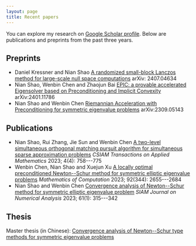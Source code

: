 ```yaml
---
layout: page
title: Recent papers
---
```


You can explore my research on [Google Scholar profile](https://scholar.google.com/citations?user=bnYu99YAAAAJ&hl=zh-CN). Below are publications and preprints from the past three years.

## Preprints
+ Daniel Kressner and Nian Shao [A randomized small-block Lanczos method for large-scale null space computations](https://arxiv.org/abs/2407.04634) arXiv: 2407.04634
+ Nian Shao, Wenbin Chen and Zhaojun Bai [EPIC: a provable accelerated Eigensolver based on Preconditioning and Implicit Convexity](https://arxiv.org/abs/2401.11786) arXiv:2401.11786
+ Nian Shao and Wenbin Chen [Riemannian Acceleration with Preconditioning for symmetric eigenvalue problems](https://arxiv.org/abs/2309.05143) arXiv:2309.05143 

## Publications
+ Nian Shao, Rui Zhang, Jie Sun and Wenbin Chen [A two-level simultaneous orthogonal matching pursuit algorithm for simultaneous sparse approximation problems](https://doi.org/10.4208/csiam-am.SO-2022-0050) _CSIAM Transactions on Applied Mathematics_ 2023; 4(4): 758---775
+ Wenbin Chen, Nian Shao and Xuejun Xu [A locally optimal preconditioned Newton--Schur method for symmetric elliptic eigenvalue problems](https://doi.org/10.1090/mcom/3860) _Mathematics of Computation_ 2023; 92(344): 2655---2684
+ Nian Shao and Wenbin Chen [Convergence analysis of Newton--Schur method for symmetric elliptic eigenvalue problem](https://doi.org/10.1137/21M1448847) _SIAM Journal on Numerical Analysis_ 2023; 61(1): 315---342

## Thesis 

Master thesis (in Chinese): [Convergence analysis of Newton--Schur type methods for symmetric eigenvalue problems](https://thesis.fudan.edu.cn/) 

